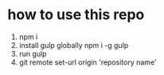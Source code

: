 # how to use this repo

1. npm i
2. install gulp globally npm i -g gulp
3. run gulp
4. git remote set-url origin 'repository name'
